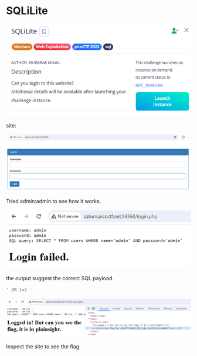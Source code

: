 # SQLiLite

![image.png](image.png)

site:

![image.png](image%201.png)

Tried admin:admin to see how it works.

![image.png](image%202.png)

the output suggest the correct SQL payload.

```php
' OR 1=1 --
```

![image.png](image%203.png)

Inspect the site to see the flag.

